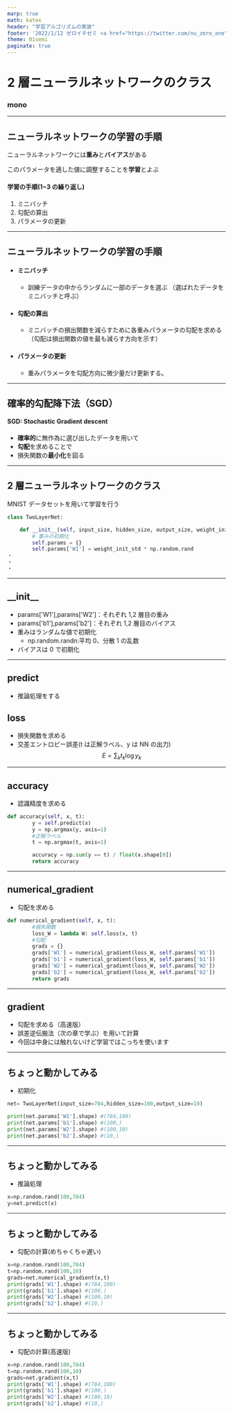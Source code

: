 ```yaml
---
marp: true
math: katex
header: "学習アルゴリズムの実装"
footer: '2022/1/12 ゼロイチゼミ <a href="https://twitter.com/nu_zero_one" style="color:white">@nu_zero_one</a>'
theme: 01semi
paginate: true
---
```


<!--
_class: title
_paginate: false
-->

# 2 層ニューラルネットワークのクラス

### mono

---

## ニューラルネットワークの学習の手順

ニューラルネットワークには**重み**と**バイアス**がある

このパラメータを適した値に調整することを**学習**とよぶ

#### 学習の手順(1~3 の繰り返し)

1. ミニバッチ
1. 勾配の算出
1. パラメータの更新

---

## ニューラルネットワークの学習の手順

- #### ミニバッチ
  - 訓練データの中からランダムに一部のデータを選ぶ
    （選ばれたデータをミニバッチと呼ぶ）
- #### 勾配の算出
  - ミニバッチの損出関数を減らすために各重みパラメータの勾配を求める（勾配は損出関数の値を最も減らす方向を示す）
- #### パラメータの更新
  - 重みパラメータを勾配方向に微少量だけ更新する。

---

## 確率的勾配降下法（SGD）

#### SGD: Stochastic Gradient descent

- **確率的**に無作為に選び出したデータを用いて
- **勾配**を求めることで
- 損失関数の**最小化**を図る

---

## 2 層ニューラルネットワークのクラス

MNIST データセットを用いて学習を行う

```python
class TwoLayerNet:

    def __init__(self, input_size, hidden_size, output_size, weight_init_std=0.01):
        # 重みの初期化
        self.params = {}
        self.params['W1'] = weight_init_std * np.random.rand
・
・
・
```

---

## \_\_init\_\_

- params['W1'],params['W2']：それぞれ 1,2 層目の重み
- params['b1'],params['b2']：それぞれ 1,2 層目のバイアス
- 重みはランダムな値で初期化
  - np.random.randn:平均 0、分散 1 の乱数
- バイアスは 0 で初期化

---

## predict

- 推論処理をする

## loss

- 損失関数を求める
- 交差エントロピー誤差(t は正解ラベル、y は NN の出力)
  $$
  E = {\sum_{k}{} t_k\log y_k}
  $$

---

## accuracy

- 認識精度を求める

```python
def accuracy(self, x, t):
        y = self.predict(x)
        y = np.argmax(y, axis=1)
        #正解ラベル
        t = np.argmax(t, axis=1)

        accuracy = np.sum(y == t) / float(x.shape[0])
        return accuracy
```

---

## numerical_gradient

- 勾配を求める

```python
def numerical_gradient(self, x, t):
        #損失関数
        loss_W = lambda W: self.loss(x, t)
        #勾配
        grads = {}
        grads['W1'] = numerical_gradient(loss_W, self.params['W1'])
        grads['b1'] = numerical_gradient(loss_W, self.params['b1'])
        grads['W2'] = numerical_gradient(loss_W, self.params['W2'])
        grads['b2'] = numerical_gradient(loss_W, self.params['b2'])
        return grads
```

---

## gradient

- 勾配を求める（高速版）
- 誤差逆伝搬法（次の章で学ぶ）を用いて計算
- 今回は中身には触れないけど学習ではこっちを使います

---

## ちょっと動かしてみる

- 初期化

```python
net= TwoLayerNet(input_size=784,hidden_size=100,output_size=10)

print(net.params['W1'].shape) #(784,100)
print(net.params['b1'].shape) #(100,)
print(net.params['W2'].shape) #(100,10)
print(net.params['b2'].shape) #(10,)
```

---

## ちょっと動かしてみる

- 推論処理

```python
x=np.random.rand(100,784)
y=net.predict(x)
```

---

## ちょっと動かしてみる

- 勾配の計算(めちゃくちゃ遅い)

```python
x=np.random.rand(100,784)
t=np.random.rand(100,10)
grads=net.numerical_gradient(x,t)
print(grads['W1'].shape) #(784,100)
print(grads['b1'].shape) #(100,)
print(grads['W2'].shape) #(100,10)
print(grads['b2'].shape) #(10,)
```

---

## ちょっと動かしてみる

- 勾配の計算(高速版)

```python
x=np.random.rand(100,784)
t=np.random.rand(100,10)
grads=net.gradient(x,t)
print(grads['W1'].shape) #(784,100)
print(grads['b1'].shape) #(100,)
print(grads['W2'].shape) #(100,10)
print(grads['b2'].shape) #(10,)
```

